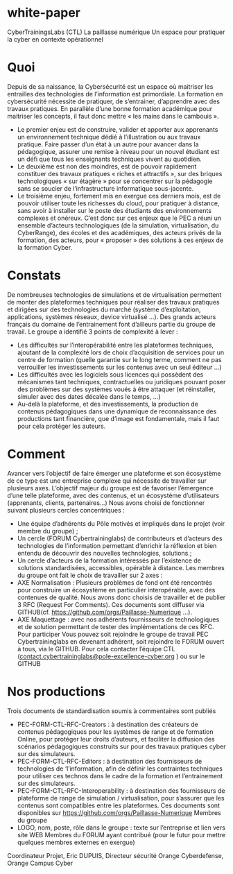 # white-paper
CyberTrainingsLabs (CTL)
La paillasse numérique
Un espace pour pratiquer la cyber en contexte opérationnel

# Quoi
Depuis de sa naissance, la Cybersécurité est un espace où maitriser les entrailles des technologies de l’information est primordiale. La formation en cybersécurité nécessite de pratiquer, de s’entrainer, d’apprendre avec des travaux pratiques. En parallèle d’une bonne formation académique pour maitriser les concepts, il faut donc mettre « les mains dans le cambouis ».
 - Le premier enjeu est de construire, valider et apporter aux apprenants un environnement technique dédié à l’illustration ou aux travaux pratique.  Faire passer d’un état à un autre pour avancer dans la pédagogique, assurer une remise à niveau pour un nouvel étudiant est un défi que tous les enseignants techniques vivent au quotidien.
 - Le deuxième est non des moindres, est de pouvoir rapidement constituer des travaux pratiques « riches et attractifs », sur des briques technologiques « sur étagère » pour se concentrer sur la pédagogie sans se soucier de l’infrastructure informatique sous-jacente.
 - Le troisième enjeu, fortement mis en exergue ces derniers mois, est de pouvoir utiliser toute les richesses du cloud, pour pratiquer à distance, sans avoir à installer sur le poste des étudiants des environnements complexes et onéreux.
C’est donc sur ces enjeux que le PEC a réuni un ensemble d’acteurs technologiques (de la simulation, virtualisation, du CyberRange), des écoles et des académiques, des acteurs privés de la formation, des acteurs, pour « proposer » des solutions à ces enjeux de la formation Cyber.
# Constats
De nombreuses technologies de simulations et de virtualisation permettent de monter des plateformes techniques pour réaliser des travaux pratiques et dirigées sur des technologies du marché (système d’exploitation, applications, systèmes réseaux, device virtualisé …). 
Des grands acteurs français du domaine de l’entrainement font d’ailleurs partie du groupe de travail.
Le groupe a identifié 3 points de complexité à lever : 
 - 	Les difficultés sur l’interopérabilité entre les plateformes techniques, ajoutant de la complexité lors de choix d’acquisition de services pour un centre de formation (quelle garantie sur le long terme, comment ne pas verrouiller les investissements sur les contenus avec un seul éditeur …)
 - 	Les difficultés avec les logiciels sous licences qui possèdent des mécanismes tant techniques, contractuelles ou juridiques pouvant poser des problèmes sur des systèmes voués à être attaquer (et réinstaller, simuler avec des dates décalée dans le temps, …) 
 - 	Au-delà la plateforme, et des investissements, la production de contenus pédagogiques dans une dynamique de reconnaissance des productions tant financière, que d’image est fondamentale, mais il faut pour cela protéger les auteurs.
# Comment
Avancer vers l’objectif de faire émerger une plateforme et son écosystème de ce type est une entreprise complexe qui nécessite de travailler sur plusieurs axes.  L’objectif majeur du groupe est de favoriser l’émergence d’une telle plateforme, avec des contenus, et  un écosystème d’utilisateurs (apprenants, clients,  partenaires…)
Nous avons choisi de fonctionner suivant plusieurs cercles concentriques :
 - 	Une équipe d’adhérents du Pôle motivés et impliqués dans le projet (voir membre du groupe) ;
 - 	Un cercle (FORUM Cybertraininglabs) de contributeurs et d’acteurs des technologies de l’information permettant d’enrichir la réflexion et bien entendu de découvrir des nouvelles technologies, solutions.;
 - 	Un cercle d’acteurs de la formation intéressés par l’existence de solutions standardisées, accessibles, opérable à distance.
Les membres du groupe ont fait le choix de travailler sur 2 axes :
 - AXE Normalisation : Plusieurs problèmes de fond ont été rencontrés pour construire un écosystème en particulier interopérable, avec des contenues de qualité. Nous avons donc choisis de travailler et de publier 3 RFC (Request For Comments). Ces documents sont diffuser via GITHUB(cf. https://github.com/orgs/Paillasse-Numerique …). 
 - 	AXE Maquettage : avec nos adhérents fournisseurs de technologiques et de solution permettant de tester des implémentations de ces RFC.
Pour participer 
Vous pouvez soit rejoindre le groupe de travail PEC Cybertraininglabs en devenant adhérent, soit rejoindre le FORUM ouvert à  tous, via le GITHUB. Pour cela contacter l’équipe CTL (contact.cybertraininglabs@pole-excellence-cyber.org ) ou sur le GITHUB
# Nos productions 
Trois documents de standardisation soumis à commentaires sont publiés
 - 	PEC-FORM-CTL-RFC-Creators : à destination des créateurs de contenus pédagogiques pour les systèmes de range et de formation Online, pour protéger leur droits d’auteurs, et faciliter la diffusion des scénarios pédagogiques construits sur pour des travaux pratiques cyber sur des simulateurs.
 - 	PEC-FORM-CTL-RFC-Editors : à destination des fournisseurs de technologies de ‘l’information, afin de définir les contraintes techniques pour utiliser ces technos dans le cadre de la formation et l’entrainement sur des simulateurs.
 - 	PEC-FORM-CTL-RFC-Interoperability : à destination des fournisseurs de plateforme de range de simulation / virtualisation, pour s’assurer que les contenus sont compatibles entre les plateformes. 
Ces documents sont disponibles sur https://github.com/orgs/Paillasse-Numerique
Membres du groupe
 - 	LOGO, nom, poste, rôle dans le groupe : texte sur l’entreprise et lien vers site WEB
Membres du FORUM ayant contribué
(pour le futur pour mettre quelques membres externes en exergue)

Coordinateur Projet, Eric DUPUIS, Directeur sécurité Orange Cyberdefense, Orange Campus Cyber

